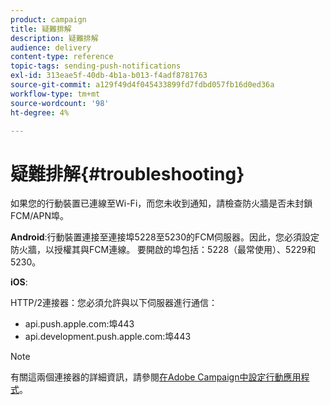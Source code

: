 ```yaml
---
product: campaign
title: 疑難排解
description: 疑難排解
audience: delivery
content-type: reference
topic-tags: sending-push-notifications
exl-id: 313eae5f-40db-4b1a-b013-f4adf8781763
source-git-commit: a129f49d4f045433899fd7fdbd057fb16d0ed36a
workflow-type: tm+mt
source-wordcount: '98'
ht-degree: 4%

---
```


# 疑難排解{#troubleshooting}

如果您的行動裝置已連線至Wi-Fi，而您未收到通知，請檢查防火牆是否未封鎖FCM/APN埠。

**Android**:行動裝置連接至連接埠5228至5230的FCM伺服器。因此，您必須設定防火牆，以授權其與FCM連線。 要開啟的埠包括：5228（最常使用）、5229和5230。

**iOS**:

HTTP/2連接器：您必須允許與以下伺服器進行通信：

* api.push.apple.com:埠443
* api.development.push.apple.com:埠443

>[!NOTE]
>
>有關這兩個連接器的詳細資訊，請參閱[在Adobe Campaign中設定行動應用程式](configuring-the-mobile-application.md)。
